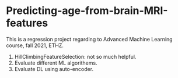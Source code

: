 # Predicting-age-from-brain-MRI-features
This is a regression project regarding to Advanced Machine Learning course, fall 2021, ETHZ.
1. HillClimbingFeatureSelection: not so much helpful.
2. Evaluate different ML algorithems.
3. Evaluate DL using auto-encoder.
